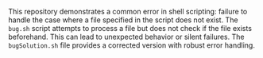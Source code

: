 This repository demonstrates a common error in shell scripting: failure to handle the case where a file specified in the script does not exist. The `bug.sh` script attempts to process a file but does not check if the file exists beforehand. This can lead to unexpected behavior or silent failures. The `bugSolution.sh` file provides a corrected version with robust error handling.